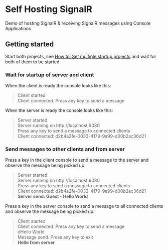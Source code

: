 # Self Hosting SignalR
Demo of hosting SignalR & receiving SignalR messages using Console Applications

## Getting started
Start both projects, see [How to: Set multiple startup projects](https://docs.microsoft.com/en-us/visualstudio/ide/how-to-set-multiple-startup-projects?view=vs-2019) and wait for both of them to be started:

### Wait for startup of server and client

When the client is ready the console looks like this:

> Client started  
Client connected. Press any key to send a message

When the server is ready the console looks like this:

> Server started  
Server running on http://localhost:9080  
Press any key to send a message to connected clients  
Client connected: d2b4a2fe-0033-4179-9a99-d00b2ac36d21  

### Send messages to other clients and from server

Press a key in the client console to send a message to the server and observe the message being picked up:

> Server started  
Server running on http://localhost:9080  
Press any key to send a message to connected clients  
Client connected: d2b4a2fe-0033-4179-9a99-d00b2ac36d21  
**Server send: Guest - Hello World**

Press a key in the server console to send a message to all connected clients and observe the message being picked up:

> Client started  
Client connected. Press any key to send a message  
dHello World  
Message send. Press any key to exit  
**Hello from server**
